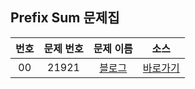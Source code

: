 ## Prefix Sum 문제집

|번호|문제 번호|문제 이름|소스|
|:-:|:-:|:-:|:-:|
|00|21921|[블로그](https://www.acmicpc.net/problem/21921)|[바로가기](../21921)
